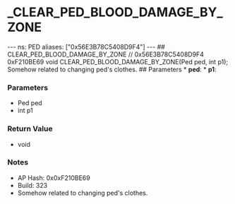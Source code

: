# _CLEAR_PED_BLOOD_DAMAGE_BY_ZONE

--- ns: PED aliases: ["0x56E3B78C5408D9F4"] --- ## CLEAR_PED_BLOOD_DAMAGE_BY_ZONE  // 0x56E3B78C5408D9F4 0xF210BE69 void CLEAR_PED_BLOOD_DAMAGE_BY_ZONE(Ped ped, int p1);  Somehow related to changing ped's clothes.  ## Parameters * **ped**: * **p1**:

### Parameters
* Ped ped
* int p1

### Return Value
* void

### Notes
* AP Hash: 0x0xF210BE69
* Build: 323
* Somehow related to changing ped's clothes.

